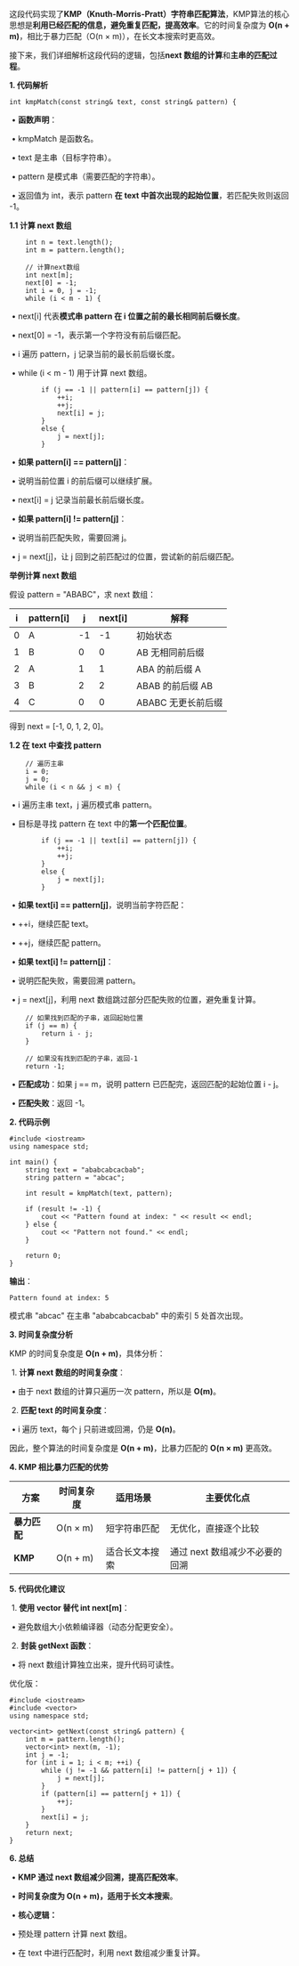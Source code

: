 这段代码实现了**KMP（Knuth-Morris-Pratt）字符串匹配算法**，KMP算法的核心思想是**利用已经匹配的信息，避免重复匹配，提高效率**。它的时间复杂度为 **O(n + m)**，相比于暴力匹配（O(n × m)），在长文本搜索时更高效。



接下来，我们详细解析这段代码的逻辑，包括**next 数组的计算**和**主串的匹配过程**。

**1. 代码解析**

```
int kmpMatch(const string& text, const string& pattern) {
```

​	•	**函数声明**：

​	•	kmpMatch 是函数名。

​	•	text 是主串（目标字符串）。

​	•	pattern 是模式串（需要匹配的字符串）。

​	•	返回值为 int，表示 pattern **在 text 中首次出现的起始位置**，若匹配失败则返回 -1。

**1.1 计算 next 数组**

```
    int n = text.length();
    int m = pattern.length();

    // 计算next数组
    int next[m];
    next[0] = -1;
    int i = 0, j = -1;
    while (i < m - 1) {
```

​	•	next[i] 代表**模式串 pattern 在 i 位置之前的最长相同前后缀长度**。

​	•	next[0] = -1，表示第一个字符没有前后缀匹配。

​	•	i 遍历 pattern，j 记录当前的最长前后缀长度。

​	•	while (i < m - 1) 用于计算 next 数组。

```
        if (j == -1 || pattern[i] == pattern[j]) {
            ++i;
            ++j;
            next[i] = j;
        }
        else {
            j = next[j];
        }
```

​	•	**如果 pattern[i] == pattern[j]**：

​	•	说明当前位置 i 的前后缀可以继续扩展。

​	•	next[i] = j 记录当前最长前后缀长度。

​	•	**如果 pattern[i] != pattern[j]**：

​	•	说明当前匹配失败，需要回溯 j。

​	•	j = next[j]，让 j 回到之前匹配过的位置，尝试新的前后缀匹配。

**举例计算 next 数组**



假设 pattern = "ABABC"，求 next 数组：

| i    | pattern[i] | j    | next[i] | **解释**           |
| ---- | ---------- | ---- | ------- | ------------------ |
| 0    | A          | -1   | -1      | 初始状态           |
| 1    | B          | 0    | 0       | AB 无相同前后缀    |
| 2    | A          | 1    | 1       | ABA 的前后缀 A     |
| 3    | B          | 2    | 2       | ABAB 的前后缀 AB   |
| 4    | C          | 0    | 0       | ABABC 无更长前后缀 |

得到 next = [-1, 0, 1, 2, 0]。

**1.2 在 text 中查找 pattern**

```
    // 遍历主串
    i = 0;
    j = 0;
    while (i < n && j < m) {
```

​	•	i 遍历主串 text，j 遍历模式串 pattern。

​	•	目标是寻找 pattern 在 text 中的**第一个匹配位置**。

```
        if (j == -1 || text[i] == pattern[j]) {
            ++i;
            ++j;
        }
        else {
            j = next[j];
        }
```

​	•	**如果 text[i] == pattern[j]**，说明当前字符匹配：

​	•	++i，继续匹配 text。

​	•	++j，继续匹配 pattern。

​	•	**如果 text[i] != pattern[j]**：

​	•	说明匹配失败，需要回溯 pattern。

​	•	j = next[j]，利用 next 数组跳过部分匹配失败的位置，避免重复计算。

```
    // 如果找到匹配的子串，返回起始位置
    if (j == m) {
        return i - j;
    }

    // 如果没有找到匹配的子串，返回-1
    return -1;
```

​	•	**匹配成功**：如果 j == m，说明 pattern 已匹配完，返回匹配的起始位置 i - j。

​	•	**匹配失败**：返回 -1。

**2. 代码示例**

```
#include <iostream>
using namespace std;

int main() {
    string text = "ababcabcacbab";
    string pattern = "abcac";

    int result = kmpMatch(text, pattern);

    if (result != -1) {
        cout << "Pattern found at index: " << result << endl;
    } else {
        cout << "Pattern not found." << endl;
    }

    return 0;
}
```

**输出**：

```
Pattern found at index: 5
```

模式串 "abcac" 在主串 "ababcabcacbab" 中的索引 5 处首次出现。

**3. 时间复杂度分析**



KMP 的时间复杂度是 **O(n + m)**，具体分析：

​	1.	**计算 next 数组的时间复杂度**：

​	•	由于 next 数组的计算只遍历一次 pattern，所以是 **O(m)**。

​	2.	**匹配 text 的时间复杂度**：

​	•	i 遍历 text，每个 j 只前进或回溯，仍是 **O(n)**。



因此，整个算法的时间复杂度是 **O(n + m)**，比暴力匹配的 **O(n × m)** 更高效。

**4. KMP 相比暴力匹配的优势**

| **方案**     | **时间复杂度** | **适用场景**   | **主要优化点**                 |
| ------------ | -------------- | -------------- | ------------------------------ |
| **暴力匹配** | O(n × m)       | 短字符串匹配   | 无优化，直接逐个比较           |
| **KMP**      | O(n + m)       | 适合长文本搜索 | 通过 next 数组减少不必要的回溯 |

**5. 代码优化建议**

​	1.	**使用 vector<int> 替代 int next[m]**：

​	•	避免数组大小依赖编译器（动态分配更安全）。

​	2.	**封装 getNext 函数**：

​	•	将 next 数组计算独立出来，提升代码可读性。



优化版：

```
#include <iostream>
#include <vector>
using namespace std;

vector<int> getNext(const string& pattern) {
    int m = pattern.length();
    vector<int> next(m, -1);
    int j = -1;
    for (int i = 1; i < m; ++i) {
        while (j != -1 && pattern[i] != pattern[j + 1]) {
            j = next[j];
        }
        if (pattern[i] == pattern[j + 1]) {
            ++j;
        }
        next[i] = j;
    }
    return next;
}
```

**6. 总结**

​	•	**KMP 通过 next 数组减少回溯，提高匹配效率**。

​	•	**时间复杂度为 O(n + m)，适用于长文本搜索**。

​	•	**核心逻辑：**

​	•	预处理 pattern 计算 next 数组。

​	•	在 text 中进行匹配时，利用 next 数组减少重复计算。